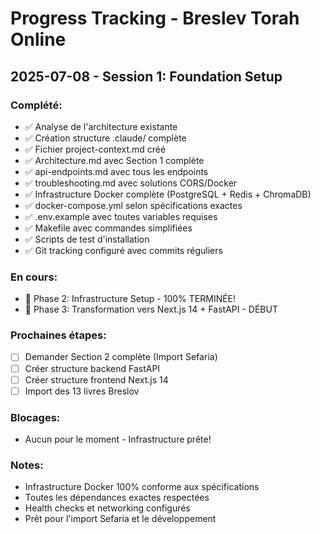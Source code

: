 # Progress Tracking - Breslev Torah Online

## 2025-07-08 - Session 1: Foundation Setup

### Complété:
- ✅ Analyse de l'architecture existante
- ✅ Création structure .claude/ complète
- ✅ Fichier project-context.md créé
- ✅ Architecture.md avec Section 1 complète
- ✅ api-endpoints.md avec tous les endpoints  
- ✅ troubleshooting.md avec solutions CORS/Docker
- ✅ Infrastructure Docker complète (PostgreSQL + Redis + ChromaDB)
- ✅ docker-compose.yml selon spécifications exactes
- ✅ .env.example avec toutes variables requises
- ✅ Makefile avec commandes simplifiées
- ✅ Scripts de test d'installation
- ✅ Git tracking configuré avec commits réguliers

### En cours:
- 🔄 Phase 2: Infrastructure Setup - 100% TERMINÉE!
- 🔄 Phase 3: Transformation vers Next.js 14 + FastAPI - DÉBUT

### Prochaines étapes:
- [ ] Demander Section 2 complète (Import Sefaria)
- [ ] Créer structure backend FastAPI
- [ ] Créer structure frontend Next.js 14
- [ ] Import des 13 livres Breslov

### Blocages:
- Aucun pour le moment - Infrastructure prête!

### Notes:
- Infrastructure Docker 100% conforme aux spécifications
- Toutes les dépendances exactes respectées
- Health checks et networking configurés
- Prêt pour l'import Sefaria et le développement